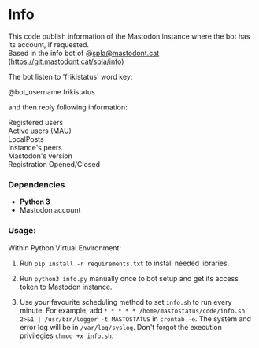 # Info
This code publish information of the Mastodon instance where the bot has its account, if requested.  
Based in the info bot of @spla@mastodont.cat (https://git.mastodont.cat/spla/info)

The bot listen to 'frikistatus' word key:

@bot_username frikistatus

and then reply following information:  

Registered users  
Active users (MAU)  
LocalPosts  
Instance's peers  
Mastodon's version  
Registration Opened/Closed

### Dependencies

-   **Python 3**
-   Mastodon account

### Usage:

Within Python Virtual Environment:

1. Run `pip install -r requirements.txt` to install needed libraries.  

2. Run `python3 info.py` manually once to bot setup and get its access token to Mastodon instance.

3. Use your favourite scheduling method to set `info.sh` to run every minute. For example, 
   add  `* * * * * /home/mastostatus/code/info.sh 2>&1 | /usr/bin/logger -t MASTOSTATUS` in 
   `crontab -e`. The system and error log will be in `/var/log/syslog`. Don't forgot the execution 
   privilegies `chmod +x info.sh`.

